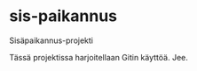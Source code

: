 sis-paikannus
=============

Sisäpaikannus-projekti

Tässä projektissa harjoitellaan Gitin käyttöä. Jee.

